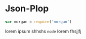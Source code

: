 # Json-Plop


<!-- per fare le cose fighe in markdown -->
```js
var morgan = require('morgan')
```

lorem ipsum shhshs `node` lorem fhsjjfj
